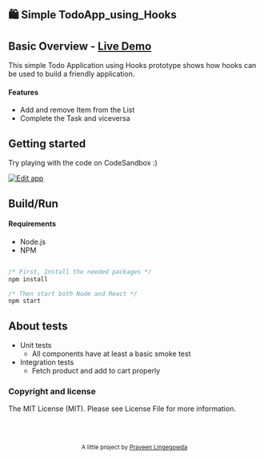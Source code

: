 ## 🛍️ Simple TodoApp_using_Hooks

## Basic Overview - [Live Demo](https://codesandbox.io/s/hookstodo-task-uij6c)

This simple Todo Application using Hooks prototype shows how hooks can be used to build a
friendly application.

#### Features

- Add and remove Item from the List
- Complete the Task and viceversa 

## Getting started

Try playing with the code on CodeSandbox :)

[![Edit app](https://codesandbox.io/static/img/play-codesandbox.svg)](https://codesandbox.io/s/gracious-violet-go8zj)

## Build/Run

#### Requirements

- Node.js
- NPM

```javascript

/* First, Install the needed packages */
npm install

/* Then start both Node and React */
npm start


```

## About tests

- Unit tests
  - All components have at least a basic smoke test
- Integration tests
  - Fetch product and add to cart properly
  
### Copyright and license

The MIT License (MIT). Please see License File for more information.

<br/>
<br/>

<p align="center">
<sub>A little project by <a href="https://praveenlingegowda.in/">Praveen Lingegowda</a></sub>
</p>
